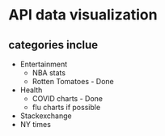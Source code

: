 # API data visualization
## categories inclue
- Entertainment
    - NBA stats
    - Rotten Tomatoes - Done
- Health
    - COVID charts - Done
    - flu charts if possible
- Stackexchange
- NY times